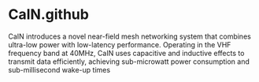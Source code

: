 # CaIN.github
CaIN introduces a novel near-field mesh networking system that combines ultra-low power with low-latency performance. Operating in the VHF frequency band at 40MHz, CaIN uses capacitive and inductive effects to transmit data efficiently, achieving sub-microwatt power consumption and sub-millisecond wake-up times
